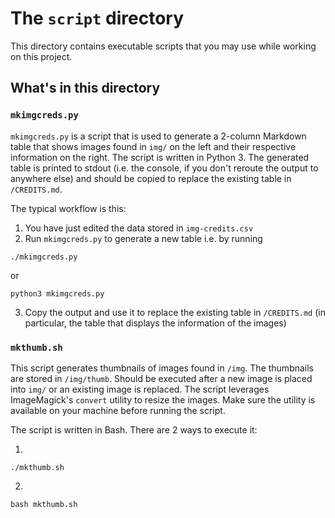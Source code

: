 The `script` directory
======================

This directory contains executable scripts that you may use while working on
this project.

What's in this directory
------------------------

### `mkimgcreds.py`

`mkimgcreds.py` is a script that is used to generate a 2-column Markdown table
that shows images found in `img/` on the left and their respective information
on the right. The script is written in Python 3. The generated table is printed
to stdout (i.e. the console, if you don't reroute the output to anywhere else)
and should be copied to replace the existing table in `/CREDITS.md`.

The typical workflow is this:
1. You have just edited the data stored in `img-credits.csv`
2. Run `mkimgcreds.py` to generate a new table i.e. by running
```shell
./mkimgcreds.py
```
or
```shell
python3 mkimgcreds.py
```
3. Copy the output and use it to replace the existing table in `/CREDITS.md`
(in particular, the table that displays the information of the images)

### `mkthumb.sh`

This script generates thumbnails of images found in `/img`. The thumbnails are
stored in `/img/thumb`. Should be executed after a new image is placed into
`img/` or an existing image is replaced. The script leverages ImageMagick's
`convert` utility to resize the images. Make sure the utility is available on
your machine before running the script.

The script is written in Bash. There are 2 ways to execute it:

1.
```shell
./mkthumb.sh
```
2.
```shell
bash mkthumb.sh
```
